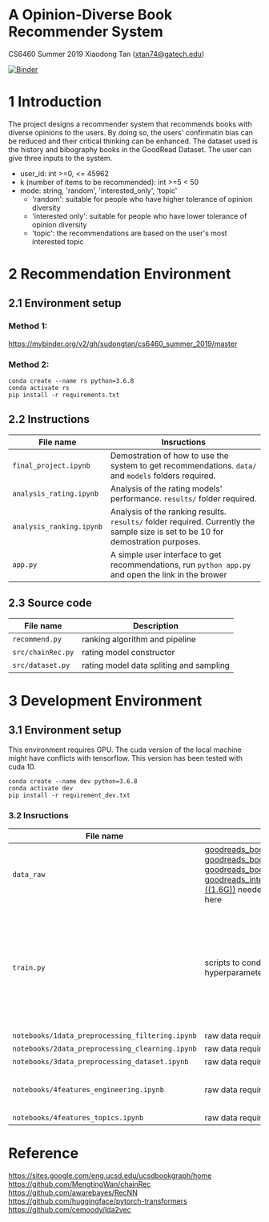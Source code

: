 # A Opinion-Diverse Book Recommender System
CS6460 Summer 2019
Xiaodong Tan (xtan74@gatech.edu)

[![Binder](https://mybinder.org/badge_logo.svg)](https://mybinder.org/v2/gh/sudongtan/cs6460_summer_2019/master)

# 1 Introduction
The project designs a recommender system that recommends books with diverse opinions to the users. By doing so, the users' confirmatin bias can be reduced and their critical thinking can be enhanced. The dataset used is the history and bibography books in the GoodRead Dataset. The user can give three inputs to the system.
 - user_id: int >=0, <= 45962
 - k (number of items to be recommended): int >=5 < 50
 - mode: string, 'random', 'interested_only', 'topic'
    - 'random': suitable for people who have higher tolerance of opinion diversity
    - 'interested only': suitable for people who have lower tolerance of opinion diversity
    - 'topic': the recommendations are based on the user's most interested topic

# 2 Recommendation Environment

## 2.1 Environment setup
### Method 1: 
https://mybinder.org/v2/gh/sudongtan/cs6460_summer_2019/master
### Method 2:
```
conda create --name rs python=3.6.8
conda activate rs
pip install -r requirements.txt
```
## 2.2 Instructions
|File name                |Insructions    |
|---|---|
|`final_project.ipynb`|Demostration of how to use the system to get recommendations. `data/` and `models` folders required.|
|`analysis_rating.ipynb`|Analysis of the rating models' performance. `results/` folder required. |
|`analysis_ranking.ipynb`|Analysis of the ranking results. `results/` folder required. Currently the sample size is set to be 10 for demostration purposes.|
|`app.py`|A simple user interface to get recommendations, run `python app.py` and open the link in the brower|

## 2.3 Source code
|File name                |Description|
|---|---|
|`recommend.py`|ranking algorithm and pipeline|
|`src/chainRec.py` |rating model constructor|
|`src/dataset.py` |rating model data spliting and sampling|


# 3 Development Environment
## 3.1 Environment setup

This environment requires GPU. The cuda version of the local machine might have conflicts with tensorflow. This version has been tested with cuda 10.

```
conda create --name dev python=3.6.8
conda activate dev
pip install -r requirement_dev.txt
```

### 3.2 Insructions
|File name                |Instruction    |Time to run                   |
|---|---|---|
|`data_raw`|[goodreads_book_authors.json](https://drive.google.com/uc?id=19cdwyXwfXx_HDIgxXaHzH0mrx8nMyLvC), [goodreads_book_series.json](https://drive.google.com/uc?id=1op8D4e5BaxU2JcPUgxM3ZqrodajryFBb), [goodreads_books_history_biography.json](https://drive.google.com/uc?id=1roQnVtWxVE1tbiXyabrotdZyUY7FA82W), [goodreads_interactions_history_biography.json ((1.6G))](https://drive.google.com/uc?id=10j181giCD94pcYynd6fy2U0RyAlL66YH) needed to be downloaded and put here|10 min - 20 min, depending on internet speed|
|`train.py`|scripts to conduct grid search on model hyperparameters,run `python train.py` | The full experiments took 100+ hours. Currently the epoch is set to 2 and only 1 experiment will be conducted for demonstration purposes. |
|`notebooks/1data_preprocessing_filtering.ipynb`|raw data required|10 min|
|`notebooks/2data_preprocessing_clearning.ipynb`|raw data required|3 min|
|`notebooks/3data_preprocessing_dataset.ipynb`|raw data required|20 min|
|`notebooks/4features_engineering.ipynb`|raw data required, powerful gpus required|20 - 50 min, depending on gpu and internet speed|
|`notebooks/4features_topics.ipynb`|raw data required|2 min|


# Reference
https://sites.google.com/eng.ucsd.edu/ucsdbookgraph/home
https://github.com/MengtingWan/chainRec
https://github.com/awarebayes/RecNN
https://github.com/huggingface/pytorch-transformers
https://github.com/cemoody/lda2vec

